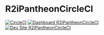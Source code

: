 # R2iPantheonCircleCI

[![CircleCI](https://circleci.com/gh/rwohleb/R2iPantheonCircleCI.svg?style=shield)](https://circleci.com/gh/rwohleb/R2iPantheonCircleCI)
[![Dashboard R2iPantheonCircleCI](https://img.shields.io/badge/dashboard-R2iPantheonCircleCI-yellow.svg)](https://dashboard.pantheon.io/sites/529c9f31-8c72-4324-bd93-e9182f19d5e0#dev/code)
[![Dev Site R2iPantheonCircleCI](https://img.shields.io/badge/site-R2iPantheonCircleCI-blue.svg)](http://dev-R2iPantheonCircleCI.pantheonsite.io/)